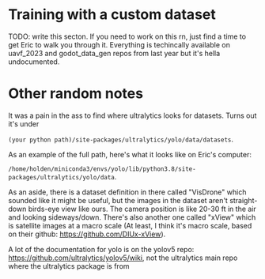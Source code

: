 # Training with a custom dataset

TODO: write this secton. If you need to work on this rn, just find a time to get Eric to walk you through it. Everything is techincally available on uavf_2023 and godot_data_gen repos from last year but it's hella undocumented.

# Other random notes

It was a pain in the ass to find where ultralytics looks for datasets. Turns out it's under

`(your python path)/site-packages/ultralytics/yolo/data/datasets`. 

As an example of the full path, here's what it looks like on Eric's computer: 

`/home/holden/miniconda3/envs/yolo/lib/python3.8/site-packages/ultralytics/yolo/data`.

As an aside, there is a dataset definition in there called "VisDrone" which sounded like it might be useful, but the images in the dataset aren't straight-down birds-eye view like ours. The camera position is like 20-30 ft in the air and looking sideways/down. There's also another one called "xView" which is satellite images at a macro scale (At least, I think it's macro scale, based on their github: https://github.com/DIUx-xView).

A lot of the documentation for yolo is on the yolov5 repo: https://github.com/ultralytics/yolov5/wiki, not the ultralytics main repo where the ultralytics package is from
